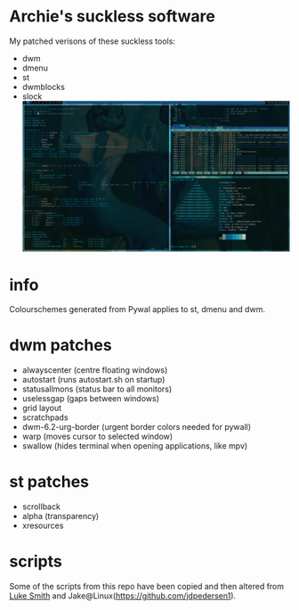 # Archie's suckless software
My patched verisons of these suckless tools:
- dwm
- dmenu 
- st
- dwmblocks
- slock 
![Screenshot](screenshot.png "Screenshot")
# info
Colourschemes generated from Pywal applies to st, dmenu and dwm.
# dwm patches
- alwayscenter (centre floating windows)
- autostart (runs autostart.sh on startup)
- statusallmons (status bar to all monitors)
- uselessgap (gaps between windows)
- grid layout
- scratchpads
- dwm-6.2-urg-border (urgent border colors needed for pywall)
- warp (moves cursor to selected window)
- swallow (hides terminal when opening applications, like mpv)
# st patches
 - scrollback
 - alpha (transparency)
 - xresources
# scripts
Some of the scripts from this repo have been copied and then altered from [Luke Smith](https://github.com/lukesmithxyz) and Jake@Linux(https://github.com/jdpedersen1).
